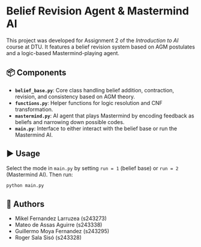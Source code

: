 # Belief Revision Agent & Mastermind AI

This project was developed for Assignment 2 of the *Introduction to AI* course at DTU. It features a belief revision system based on AGM postulates and a logic-based Mastermind-playing agent.

## 📦 Components

- **`belief_base.py`**: Core class handling belief addition, contraction, revision, and consistency based on AGM theory.
- **`functions.py`**: Helper functions for logic resolution and CNF transformation.
- **`mastermind.py`**: AI agent that plays Mastermind by encoding feedback as beliefs and narrowing down possible codes.
- **`main.py`**: Interface to either interact with the belief base or run the Mastermind AI.

## ▶️ Usage

Select the mode in `main.py` by setting `run = 1` (belief base) or `run = 2` (Mastermind AI). Then run:

```bash
python main.py
```

## 👥 Authors

- Mikel Fernandez Larruzea (s243273)  
- Mateo de Assas Aguirre (s243338)  
- Guillermo Moya Fernandez (s243295)  
- Roger Sala Sisó (s243328)

